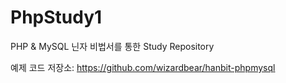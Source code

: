 # PhpStudy1

PHP & MySQL 닌자 비법서를 통한 Study Repository

예제 코드 저장소: https://github.com/wizardbear/hanbit-phpmysql
